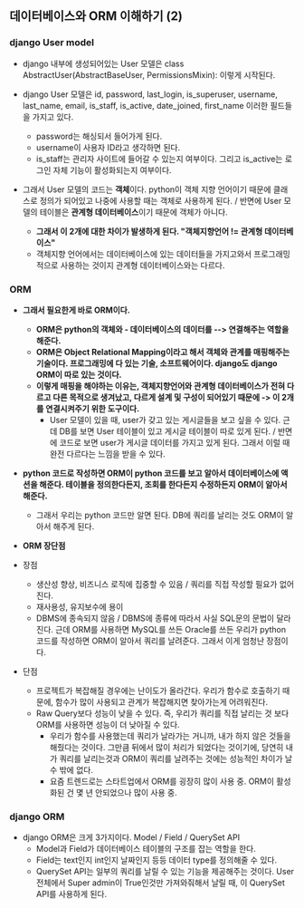 ## 데이터베이스와 ORM 이해하기 (2)


### django User model
- django 내부에 생성되어있는 User 모델은 class AbstractUser(AbstractBaseUser, PermissionsMixin): 이렇게 시작된다.
- django User 모델은 id, password, last_login, is_superuser, username, last_name, email, is_staff, is_active, date_joined, first_name 이러한 필드들을 가지고 있다.
  - password는 해싱되서 들어가게 된다.
  - username이 사용자 ID라고 생각하면 된다. 
  - is_staff는 관리자 사이트에 들어갈 수 있는지 여부이다. 그리고 is_active는 로그인 자체 기능이 활성화되는지 여부이다.

- 그래서 User 모델의 코드는 **객체**이다. python이 객체 지향 언어이기 때문에 클래스로 정의가 되어있고 나중에 사용할 때는 객체로 사용하게 된다. / 반면에 User 모델의 테이블은 **관계형 데이터베이스**이기
  때문에 객체가 아니다.
  - **그래서 이 2개에 대한 차이가 발생하게 된다. "객체지향언어 != 관계형 데이터베이스"**
  - 객체지향 언어에서는 데이터베이스에 있는 데이터들을 가지고와서 프로그래밍적으로 사용하는 것이지 관계형 데이터베이스와는 다르다.


### ORM
- **그래서 필요한게 바로 ORM이다.**
  - **ORM은 python의 객체와 - 데이터베이스의 데이터를 --> 연결해주는 역할을 해준다.**
  - **ORM은 Object Relational Mapping이라고 해서 객체와 관계를 매핑해주는 기술이다. 프로그래밍에 다 있는 기술, 소프트웨어이다. django도 django ORM이 따로 있는 것이다.**
  - **이렇게 매핑을 해야하는 이유는, 객체지향언어와 관계형 데이터베이스가 전혀 다르고 다른 목적으로 생겨났고, 다르게 설계 및 구성이 되어있기 때문에 -> 이 2개를 연결시켜주기 위한 도구이다.**
    - User 모델이 있을 때, user가 갖고 있는 게시글들을 보고 싶을 수 있다. 근데 DB를 보면 User 테이블이 있고 게시글 테이블이 따로 있게 된다. / 반면에 코드로 보면 user가 게시글 데이터를 가지고
      있게 된다. 그래서 이럴 때 완전 다르다는 느낌을 받을 수 있다.


- **python 코드로 작성하면 ORM이 python 코드를 보고 알아서 데이터베이스에 액션을 해준다. 테이블을 정의한다든지, 조회를 한다든지 수정하든지 ORM이 알아서 해준다.**
  - 그래서 우리는 python 코드만 알면 된다. DB에 쿼리를 날리는 것도 ORM이 알아서 해주게 된다.


- **ORM 장단점**
- 장점 
  - 생산성 향상, 비즈니스 로직에 집중할 수 있음 / 쿼리를 직접 작성할 필요가 없어진다.
  - 재사용성, 유지보수에 용이 
  - DBMS에 종속되지 않음 / DBMS에 종류에 따라서 사실 SQL문의 문법이 달라진다. 근데 ORM를 사용하면 MySQL를 쓰든 Oracle를 쓰든 우리가 python 코드를 작성하면 ORM이 알아서 쿼리를 날려준다.
    그래서 이게 엄청난 장점이다.

- 단점
  - 프로젝트가 복잡해질 경우에는 난이도가 올라간다. 우리가 함수로 호출하기 때문에, 함수가 많이 사용되고 관계가 복잡해지면 찾아가는게 어려워진다.
  - Raw Query보다 성능이 낮을 수 있다. 즉, 우리가 쿼리를 직접 날리는 것 보다 ORM를 사용하면 성능이 더 낮아질 수 있다.
    - 우리가 함수를 사용했는데 쿼리가 날라가는 거니까, 내가 하지 않은 것들을 해줬다는 것이다. 그만큼 뒤에서 많이 처리가 되었다는 것이기에, 당연히 내가 쿼리를 날리는것과 ORM이 쿼리를 날려주는 것에는
      성능적인 차이가 날 수 밖에 없다.
    - 요즘 트렌드로는 스타트업에서 ORM를 굉장히 많이 사용 중. ORM이 활성화된 건 몇 년 안되었으나 많이 사용 중.


### django ORM
- django ORM은 크게 3가지이다. Model / Field / QuerySet API
  - Model과 Field가 데이터베이스 테이블의 구조를 잡는 역할을 한다.
  - Field는 text인지 int인지 날짜인지 등등 데이터 type를 정의해줄 수 있다.
  - QuerySet API는 일부의 쿼리를 날릴 수 있는 기능을 제공해주는 것이다. User 전체에서 Super admin이 True인것만 가져와줘해서 날릴 때, 이 QuerySet API를 사용하게 된다. 
